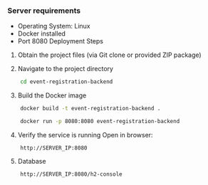 ### Server requirements

- Operating System: Linux
- Docker installed
- Port 8080
  Deployment Steps

1. Obtain the project files
(via Git clone or provided ZIP package)

2. Navigate to the project directory
```bash
    cd event-registration-backend
```
3. Build the Docker image
```bash
    docker build -t event-registration-backend .
```
```bash
    docker run -p 8080:8080 event-registration-backend
```
4. Verify the service is running
Open in browser:

```
    http://SERVER_IP:8080
```

5. Database

```
    http://SERVER_IP:8080/h2-console
```


